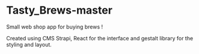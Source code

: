 # Tasty_Brews-master

Small web shop app for buying brews !

Created using CMS Strapi, React for the interface and gestalt library for the styling and layout. 

